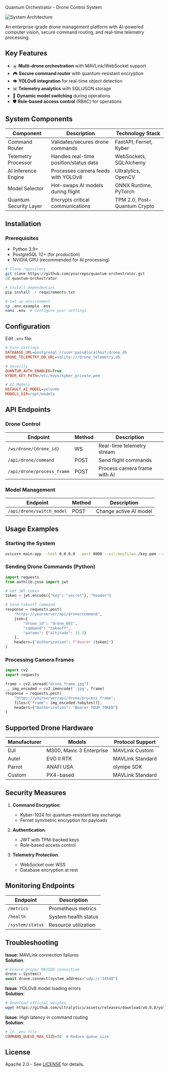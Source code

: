 Quantum Orchestrator - Drone Control System

![System Architecture](https://i.imgur.com/JQ8K3hE.png)

An enterprise-grade drone management platform with AI-powered computer vision, secure command routing, and real-time telemetry processing.

## Key Features

- 🛸 **Multi-drone orchestration** with MAVLink/WebSocket support
- 🎮 **Secure command router** with quantum-resistant encryption
- 👁️ **YOLOv8 integration** for real-time object detection
- 📊 **Telemetry analytics** with SQL/JSON storage
- 🔄 **Dynamic model switching** during operations
- 🛡️ **Role-based access control** (RBAC) for operations

## System Components

| Component               | Description                                | Technology Stack          |
|-------------------------|--------------------------------------------|---------------------------|
| Command Router          | Validates/secures drone commands           | FastAPI, Fernet, Kyber    |
| Telemetry Processor     | Handles real-time position/status data     | WebSockets, SQLAlchemy    |
| AI Inference Engine     | Processes camera feeds with YOLOv8         | Ultralytics, OpenCV       |
| Model Selector          | Hot-swaps AI models during flight          | ONNX Runtime, PyTorch     |
| Quantum Security Layer  | Encrypts critical communications          | TPM 2.0, Post-Quantum Crypto |

## Installation

### Prerequisites
- Python 3.9+
- PostgreSQL 12+ (for production)
- NVIDIA GPU (recommended for AI processing)

```bash
# Clone repository
git clone https://github.com/yourrepo/quantum-orchestrator.git
cd quantum-orchestrator

# Install dependencies
pip install -r requirements.txt

# Set up environment
cp .env.example .env
nano .env  # Configure your settings
```

## Configuration

Edit `.env` file:

```ini
# Core Settings
DATABASE_URL=postgresql://user:pass@localhost/drone_db
DRONE_TELEMETRY_DB_URL=sqlite:///drone_telemetry.db

# Security
QUANTUM_AUTH_ENABLED=True
KYBER_KEY_PATH=/etc/keys/kyber_private.pem

# AI Models
DEFAULT_AI_MODEL=yolov8n
MODELS_DIR=/opt/models
```

## API Endpoints

### Drone Control
| Endpoint                | Method | Description                     |
|-------------------------|--------|---------------------------------|
| `/ws/drone/{drone_id}`  | WS     | Real-time telemetry stream      |
| `/api/drone/command`    | POST   | Send flight commands            |
| `/api/drone/process_frame` | POST | Process camera frame with AI    |

### Model Management
| Endpoint                | Method | Description                     |
|-------------------------|--------|---------------------------------|
| `/api/drone/switch_model` | POST | Change active AI model         |

## Usage Examples

### Starting the System
```bash
uvicorn main:app --host 0.0.0.0 --port 8000 --ssl-keyfile=./key.pem --ssl-certfile=./cert.pem
```

### Sending Drone Commands (Python)
```python
import requests
from authlib.jose import jwt

# Get JWT token
token = jwt.encode({"key": "secret"}, "header")

# Send takeoff command
response = requests.post(
    "https://yourserver/api/drone/command",
    json={
        "drone_id": "drone_001",
        "command": "takeoff",
        "params": {"altitude": 15.5}
    },
    headers={"Authorization": f"Bearer {token}"}
)
```

### Processing Camera Frames
```python
import cv2
import requests

frame = cv2.imread("drone_frame.jpg")
_, img_encoded = cv2.imencode('.jpg', frame)
response = requests.post(
    "https://yourserver/api/drone/process_frame",
    files={"frame": img_encoded.tobytes()},
    headers={"Authorization": "Bearer YOUR_TOKEN"}
)
```

## Supported Drone Hardware

| Manufacturer | Models               | Protocol Support      |
|--------------|----------------------|-----------------------|
| DJI          | M300, Mavic 3 Enterprise | MAVLink Custom      |
| Autel        | EVO II RTK           | MAVLink Standard     |
| Parrot       | ANAFI USA            | olympe SDK           |
| Custom       | PX4-based            | MAVLink Standard     |

## Security Measures

1. **Command Encryption**:
   - Kyber-1024 for quantum-resistant key exchange
   - Fernet symmetric encryption for payloads

2. **Authentication**:
   - JWT with TPM-backed keys
   - Role-based access control

3. **Telemetry Protection**:
   - WebSocket over WSS
   - Database encryption at rest

## Monitoring Endpoints

| Endpoint                | Description                     |
|-------------------------|---------------------------------|
| `/metrics`              | Prometheus metrics              |
| `/health`               | System health status            |
| `/system/status`        | Resource utilization            |

## Troubleshooting

**Issue**: MAVLink connection failures  
**Solution**:
```python
# Ensure proper MAVSDK connection
drone = System()
await drone.connect(system_address="udp://:14540")
```

**Issue**: YOLOv8 model loading errors  
**Solution**:
```bash
# Download official weights
wget https://github.com/ultralytics/assets/releases/download/v0.0.0/yolov8n.pt -P models/
```

**Issue**: High latency in command routing  
**Solution**:
```ini
# In .env file
COMMAND_QUEUE_MAX_SIZE=50  # Reduce queue size
```

## License

Apache 2.0 - See [LICENSE](LICENSE) for details.


